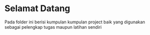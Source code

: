 # Selamat Datang #
<p> Pada folder ini berisi kumpulan kumpulan project baik yang digunakan 
sebagai pelengkap tugas maupun latihan sendiri </p>
